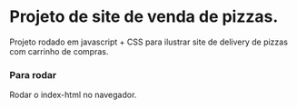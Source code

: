 # Projeto de site de venda de pizzas.

Projeto rodado em javascript + CSS
para ilustrar site de delivery de pizzas com carrinho de compras.

### Para rodar
Rodar o index-html no navegador.